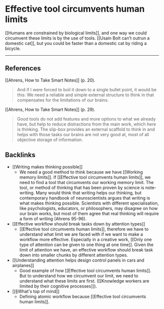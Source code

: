 # Effective tool circumvents human limits
[[Humans are constrained by biological limits]], and one way we could circumvent these limits is by the use of tools. [[Usain Bolt can’t outrun a domestic cat]], but you could be faster than a domestic cat by riding a bicycle.

---
## References
[[Ahrens, How to Take Smart Notes]] (p. 20).
> And if I were forced to boil it down to a single bullet point, it would be this: We need a reliable and simple external structure to think in that compensates for the limitations of our brains.

[[Ahrens, How to Take Smart Notes]] (p. 29).
> Good tools do not add features and more options to what we already have, but help to reduce distractions from the main work, which here is thinking. The slip-box provides an external scaffold to think in and helps with those tasks our brains are not very good at, most of all objective storage of information.

## Backlinks
* [[Writing makes thinking possible]]
	* We need a good method to think because we have [[Working memory limits]]. If [[Effective tool circumvents human limits]], we need to find a tool that circumvents our working memory limit. The tool, or method of thinking that has been proven by science is note-writing. Many would think that writing helps our thinking, but contemporary handbook of neuroscientists argues that writing is what makes thinking possible. Scientists with different specialisation, like psychologists, educators, or philosophers, may disagree on how our brain works, but most of them agree that real thinking will require a form of writing (Ahrens 95-96).
* [[Effective workflow should break tasks down by attention types]]
	* [[Effective tool circumvents human limits]], therefore we have to understand what limit we are faced with if we want to make a workflow more effective. Especially in a creative work, [[Only one type of attention can be given to one thing at one time]]. Given the limit of attention we have, an effective workflow should break task down into smaller chunks by different attention types.
* [[Understanding attention helps design control panels in cars and airplanes]]
	* Good example of how [[Effective tool circumvents human limits]]. But to understand how we circumvent our limit, we need to understand what these limits are first. ([[Knowledge workers are limited by their cognitive processes]]).
* [[§What's top of mind]]
	* Defining atomic workflow because [[Effective tool circumvents human limits]].

<!-- #evergreen #tool -->

<!-- {BearID:D8230ADB-EF86-48AC-87A0-BB5FC7A1B65B-1543-0000D2B2FDE70235} -->
